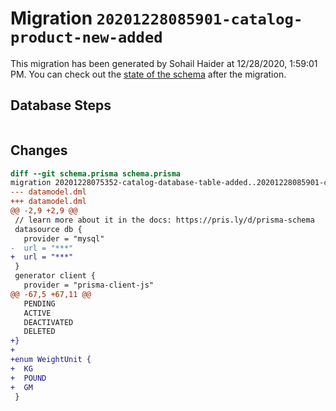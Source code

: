 # Migration `20201228085901-catalog-product-new-added`

This migration has been generated by Sohail Haider at 12/28/2020, 1:59:01 PM.
You can check out the [state of the schema](./schema.prisma) after the migration.

## Database Steps

```sql

```

## Changes

```diff
diff --git schema.prisma schema.prisma
migration 20201228075352-catalog-database-table-added..20201228085901-catalog-product-new-added
--- datamodel.dml
+++ datamodel.dml
@@ -2,9 +2,9 @@
 // learn more about it in the docs: https://pris.ly/d/prisma-schema
 datasource db {
   provider = "mysql"
-  url = "***"
+  url = "***"
 }
 generator client {
   provider = "prisma-client-js"
@@ -67,5 +67,11 @@
   PENDING
   ACTIVE
   DEACTIVATED
   DELETED
+}
+
+enum WeightUnit {
+  KG
+  POUND
+  GM
 }
```


